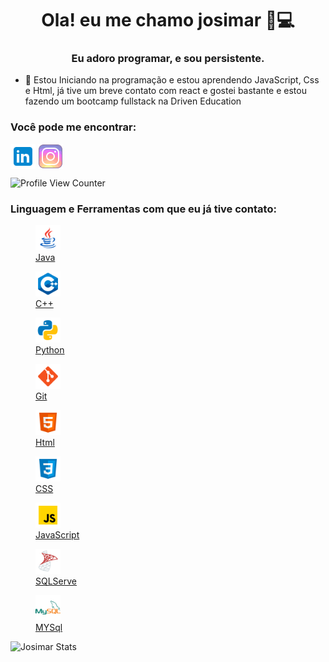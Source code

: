 <h1 align="center">Ola! eu me chamo josimar 👨💻</h1>
<h3 align="center">Eu adoro programar, e sou persistente.</h3>

- 📖 Estou Iniciando na programação e estou aprendendo JavaScript, Css e Html, já tive um breve contato com react e gostei bastante e estou fazendo um bootcamp fullstack na Driven Education

<h3 align="left">Você pode me encontrar:</h3>
<p align="left">
<a href="https://www.linkedin.com/in/josimar-cruz-souza-a669a3218/" target="_blank"><img align="center" src="./Icon/linkedin.png" alt="Josimar" height="40" width="40" ></a>
<a href="https://www.instagram.com/sir_perseu/?hl=pt-br" target="_blank"><img align="center" src="./Icon/instagram.png" alt="Josimar" height="40" width="40" ></a>

![Profile View Counter](https://komarev.com/ghpvc/?username=perseu120)

<h3 align="left">Linguagem e Ferramentas com que eu já tive contato:</h3>
<p align="left">  
 <a href="https://www.oracle.com/br/java/" target="_blank"> <figure> <img src="./Icon/java.png" alt="java" width="40" height="40"> <figcaption> Java</figcaption> </figure> </a>
 <a href="https://www.cplusplus.com " target="_blank"> <figure> <img src="./Icon/c++.png" alt="C++" width="40" height="40"> <figcaption> C++</figcaption> </figure>  </a>
 <a href="https://docs.python.org/pt-br/3/ " target="_blank"> <figure> <img src="./Icon/python.png" alt="Python" width="40" height="40"> <figcaption> Python</figcaption> </figure>  </a>
 <a href="https://git-scm.com/" target="_blank"> <figure> <img src="./Icon/git.png" alt="Git" width="40" height="40"> <figcaption> Git</figcaption> </figure> </a>
 <a href="https://www.w3.org/html/" target="_blank"> <figure> <img src="./Icon/html.png" alt="Html" width="40" height="40"> <figcaption> Html</figcaption> </figure> </a>
 <a href="https://www.w3schools.com/css/" target="_blank"> <figure> <img src="./Icon/css.png" alt="CSS" width="40" height="40"> <figcaption> CSS</figcaption> </figure> </a>
 <a href="https://developer.mozilla.org/en-US/docs/Web/JavaScript" target="_blank"> <figure> <img src="./Icon/js.png" alt="javascript" width="40" height="40"> <figcaption> JavaScript</figcaption> </figure>  </a>
 <a href="https://docs.microsoft.com/pt-br/sql/?view=sql-server-ver15 " target="_blank"> <figure> <img src="/Icon/sqlserver.png" alt="java" width="40" height="40"> <figcaption> SQLServe</figcaption> </figure>  </a>
 <a href="https://dev.mysql.com/doc/ " target="_blank"> <figure> <img src="/Icon/mysql.png" alt="mysql" width="40" height="40"> <figcaption> MYSql</figcaption> </figure>  </a>
</p>


![Josimar Stats](https://github-readme-stats.vercel.app/api/top-langs/?username=perseu120&theme=dracula)



<!--
**perseu120/perseu120** is a ✨ _special_ ✨ repository because its `README.md` (this file) appears on your GitHub profile.

Here are some ideas to get you started:

- 🔭 I’m currently working on ...
- 🌱 I’m currently learning ...
- 👯 I’m looking to collaborate on ...
- 🤔 I’m looking for help with ...
- 💬 Ask me about ...
- 📫 How to reach me: ...
- 😄 Pronouns: ...
- ⚡ Fun fact: ...
-->
